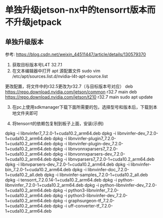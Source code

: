 # **单独升级jetson-nx中的tensorrt版本而不升级jetpack**

## **单独升级版本**
参考: https://blog.csdn.net/weixin_44511447/article/details/130579370

1. 获取目标版本号L4T 32.7.1
2. 在文本编辑器中打开 apt 源配置文件 
sudo vim /etc/apt/sources.list.d/nvidia-l4t-apt-source.list

更改配置，将文件中的r32.5更改为r32.7（与目标版本号对应）
deb https://repo.download.nvidia.com/jetson/common r32.7 main
deb https://repo.download.nvidia.com/jetson/t210 r32.7 main
sudo apt update

3. 在pc上使用sdkmanager下载下面所需要的包，选择型号和版本后，下载到本地文件夹即可

4. 将tensorrt的依赖包复制到板子上面，安装(示例)

dpkg -i libnvinfer7_7.2.0-1+cuda10.2_arm64.deb
dpkg -i libnvinfer-dev_7.2.0-1+cuda10.2_arm64.deb
dpkg -i libnvinfer-plugin7_7.2.0-1+cuda10.2_arm64.deb
dpkg -i libnvinfer-plugin-dev_7.2.0-1+cuda10.2_arm64.deb
dpkg -i libnvonnxparsers7_7.2.0-1+cuda10.2_arm64.deb
dpkg -i libnvonnxparsers-dev_7.2.0-1+cuda10.2_arm64.deb
dpkg -i libnvparsers7_7.2.0-1+cuda10.2_arm64.deb
dpkg -i libnvparsers-dev_7.2.0-1+cuda10.2_arm64.deb
dpkg -i libnvinfer-bin_7.2.0-1+cuda10.2_arm64.deb
dpkg -i libnvinfer-doc_7.2.0-1+cuda10.2_all.deb
dpkg -i libnvinfer-samples_7.2.0-1+cuda10.2_all.deb
dpkg -i tensorrt_7.2.0.14-1+cuda10.2_arm64.deb
dpkg -i python-libnvinfer_7.2.0-1+cuda10.2_arm64.deb
dpkg -i python-libnvinfer-dev_7.2.0-1+cuda10.2_arm64.deb
dpkg -i python3-libnvinfer_7.2.0-1+cuda10.2_arm64.deb
dpkg -i python3-libnvinfer-dev_7.2.0-1+cuda10.2_arm64.deb
dpkg -i graphsurgeon-tf_7.2.0-1+cuda10.2_arm64.deb
dpkg -i uff-converter-tf_7.2.0-1+cuda10.2_arm64.deb


## 